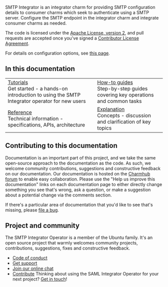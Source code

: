 SMTP Integrator is an integrator charm for providing SMTP configuration details to consumer charms which seek to authenticate using a SMTP server. Configure the SMTP endpoint in the integrator charm and integrate consumer charms as needed.

The code is licensed under the [Apache License, version 2](https://www.apache.org/licenses/LICENSE-2.0), and pull requests are accepted once you've signed a [Contributor License Agreement](https://en.wikipedia.org/wiki/Contributor_License_Agreement).

For details on configuration options, see [this page](https://charmhub.io/smtp-integrator/configure).

## In this documentation

| | |
|--|--|
| [Tutorials](https://charmhub.io/smtp-integrator/docs/tutorial-getting-started)</br>  Get started - a hands-on introduction to using the SMTP Integrator operator for new users </br> |  [How-to guides](https://charmhub.io/smtp-integrator/docs/how-to-contibute) </br> Step-by-step guides covering key operations and common tasks |
| [Reference](https://charmhub.io/smtp-integrator/docs/reference-actions) </br> Technical information - specifications, APIs, architecture | [Explanation](https://charmhub.io/smtp-integrator/docs/explanation-charm-architecture) </br> Concepts - discussion and clarification of key topics  |

## Contributing to this documentation

Documentation is an important part of this project, and we take the same open-source approach to the documentation as the code. As such, we welcome community contributions, suggestions and constructive feedback on our documentation. Our documentation is hosted on the [Charmhub forum](https://charmhub.io/smtp-integrator/docs) to enable easy collaboration. Please use the "Help us improve this documentation" links on each documentation page to either directly change something you see that's wrong, ask a question, or make a suggestion about a potential change via the comments section.

If there's a particular area of documentation that you'd like to see that's missing, please [file a bug](https://github.com/canonical/smtp-integrator-operator/issues).

## Project and community

The SMTP Integrator Operator is a member of the Ubuntu family. It's an open source
project that warmly welcomes community projects, contributions, suggestions,
fixes and constructive feedback.
* [Code of conduct](https://ubuntu.com/community/code-of-conduct)
* [Get support](https://discourse.charmhub.io/)
* [Join our online chat](https://chat.charmhub.io/charmhub/channels/charm-dev)
* [Contribute](https://charmhub.io/saml-integrator/docs/how-to-contribute)
Thinking about using the SAML Integrator Operator for your next project? [Get in touch](https://chat.charmhub.io/charmhub/channels/charm-dev)!

